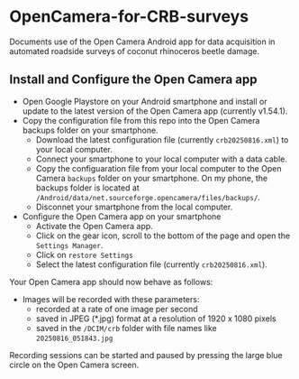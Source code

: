 # OpenCamera-for-CRB-surveys
Documents use of the Open Camera Android app for data acquisition in automated roadside surveys of coconut rhinoceros beetle damage.
## Install and Configure the Open Camera app
* Open Google Playstore on your Android smartphone and install or update to the latest version of the Open Camera app (currently v1.54.1).
* Copy the configuration file from this repo into the Open Camera backups folder on your smartphone.
  * Download the latest configuration file (currently ```crb20250816.xml```) to your local computer.
  * Connect your smartphone to your local computer with a data cable.
  * Copy the configuaration file from your local computer to the Open Camera ```backups``` folder on your smartphone. On my phone, the backups folder is located at ```/Android/data/net.sourceforge.opencamera/files/backups/```.
  * Disconnet your smartphone from the local computer.
* Configure the Open Camera app on your smartphone  
  * Activate the Open Camera app.
  * Click on the gear icon, scroll to the bottom of the page and open the ```Settings Manager```.
  * Click on ```restore Settings```
  * Select the latest configuration file (currently ```crb20250816.xml```).

 Your Open Camera app should now behave as follows:
 * Images will be recorded with these parameters:
   * recorded at a rate of one image per second
   * saved in JPEG (*.jpg) format at a resolution of 1920 x 1080 pixels
   * saved in the ```/DCIM/crb``` folder with file names like ```20250816_051843.jpg```
  
 Recording sessions can be started and paused by pressing the large blue circle on the Open Camera screen.
 
